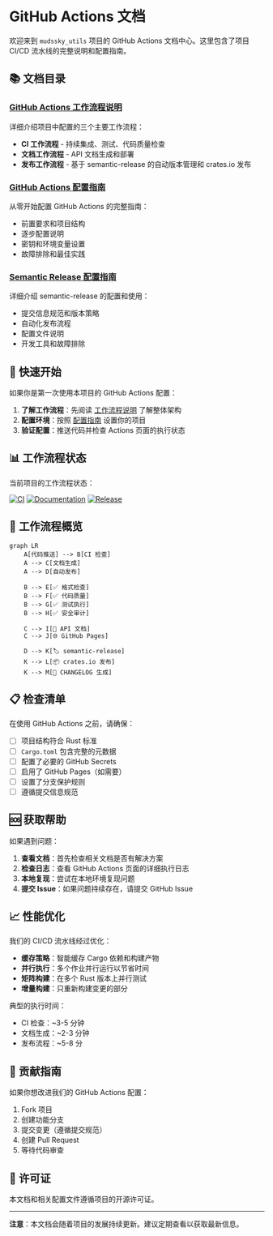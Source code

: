 # GitHub Actions 文档

欢迎来到 `mudssky_utils` 项目的 GitHub Actions 文档中心。这里包含了项目 CI/CD 流水线的完整说明和配置指南。

## 📚 文档目录

### [GitHub Actions 工作流程说明](./github-actions.md)
详细介绍项目中配置的三个主要工作流程：
- **CI 工作流程** - 持续集成、测试、代码质量检查
- **文档工作流程** - API 文档生成和部署
- **发布工作流程** - 基于 semantic-release 的自动版本管理和 crates.io 发布

### [GitHub Actions 配置指南](./setup-guide.md)
从零开始配置 GitHub Actions 的完整指南：
- 前置要求和项目结构
- 逐步配置说明
- 密钥和环境变量设置
- 故障排除和最佳实践

### [Semantic Release 配置指南](./semantic-release.md)
详细介绍 semantic-release 的配置和使用：
- 提交信息规范和版本策略
- 自动化发布流程
- 配置文件说明
- 开发工具和故障排除

## 🚀 快速开始

如果你是第一次使用本项目的 GitHub Actions 配置：

1. **了解工作流程**：先阅读 [工作流程说明](./github-actions.md) 了解整体架构
2. **配置环境**：按照 [配置指南](./setup-guide.md) 设置你的项目
3. **验证配置**：推送代码并检查 Actions 页面的执行状态

## 📊 工作流程状态

当前项目的工作流程状态：

[![CI](https://github.com/mudssky/mudssky_utils/workflows/CI/badge.svg)](https://github.com/mudssky/mudssky_utils/actions/workflows/ci.yml)
[![Documentation](https://github.com/mudssky/mudssky_utils/workflows/Documentation/badge.svg)](https://github.com/mudssky/mudssky_utils/actions/workflows/docs.yml)
[![Release](https://github.com/mudssky/mudssky_utils/workflows/Release/badge.svg)](https://github.com/mudssky/mudssky_utils/actions/workflows/release.yml)

## 🔧 工作流程概览

```mermaid
graph LR
    A[代码推送] --> B[CI 检查]
    A --> C[文档生成]
    A --> D[自动发布]
    
    B --> E[✅ 格式检查]
    B --> F[✅ 代码质量]
    B --> G[✅ 测试执行]
    B --> H[✅ 安全审计]
    
    C --> I[📖 API 文档]
    C --> J[🌐 GitHub Pages]
    
    D --> K[🏷️ semantic-release]
    K --> L[📦 crates.io 发布]
    K --> M[📝 CHANGELOG 生成]
```

## 📋 检查清单

在使用 GitHub Actions 之前，请确保：

- [ ] 项目结构符合 Rust 标准
- [ ] `Cargo.toml` 包含完整的元数据
- [ ] 配置了必要的 GitHub Secrets
- [ ] 启用了 GitHub Pages（如需要）
- [ ] 设置了分支保护规则
- [ ] 遵循提交信息规范

## 🆘 获取帮助

如果遇到问题：

1. **查看文档**：首先检查相关文档是否有解决方案
2. **检查日志**：查看 GitHub Actions 页面的详细执行日志
3. **本地复现**：尝试在本地环境复现问题
4. **提交 Issue**：如果问题持续存在，请提交 GitHub Issue

## 📈 性能优化

我们的 CI/CD 流水线经过优化：

- **缓存策略**：智能缓存 Cargo 依赖和构建产物
- **并行执行**：多个作业并行运行以节省时间
- **矩阵构建**：在多个 Rust 版本上并行测试
- **增量构建**：只重新构建变更的部分

典型的执行时间：
- CI 检查：~3-5 分钟
- 文档生成：~2-3 分钟
- 发布流程：~5-8 分



## 🤝 贡献指南

如果你想改进我们的 GitHub Actions 配置：

1. Fork 项目
2. 创建功能分支
3. 提交变更（遵循提交规范）
4. 创建 Pull Request
5. 等待代码审查

## 📄 许可证

本文档和相关配置文件遵循项目的开源许可证。

---

**注意**：本文档会随着项目的发展持续更新。建议定期查看以获取最新信息。